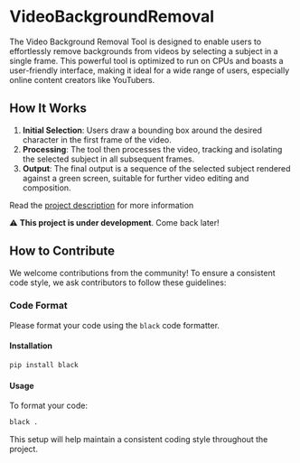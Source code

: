 # VideoBackgroundRemoval

The Video Background Removal Tool is designed to enable users to effortlessly remove backgrounds from videos by selecting a subject in a single frame. This powerful tool is optimized to run on CPUs and boasts a user-friendly interface, making it ideal for a wide range of users, especially online content creators like YouTubers.

## How It Works

1. **Initial Selection**: Users draw a bounding box around the desired character in the first frame of the video.
2. **Processing**: The tool then processes the video, tracking and isolating the selected subject in all subsequent frames.
3. **Output**: The final output is a sequence of the selected subject rendered against a green screen, suitable for further video editing and composition.

Read the [project description](https://killian31.github.io/VideoBackgroundRemoval/) for more information

⚠️ **This project is under development**. Come back later!

## How to Contribute

We welcome contributions from the community! To ensure a consistent code style, we ask contributors to follow these guidelines:

### Code Format

Please format your code using the `black` code formatter.

#### Installation

```bash
pip install black
```

#### Usage

To format your code:

```bash
black .
```

This setup will help maintain a consistent coding style throughout the project.
